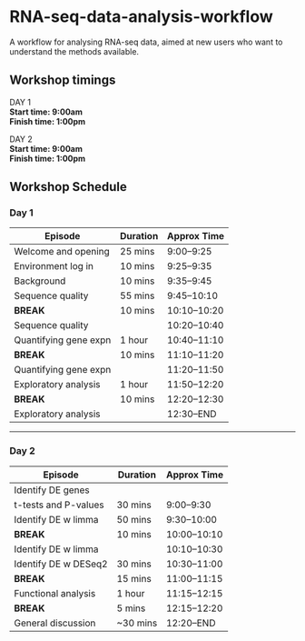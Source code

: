 # RNA-seq-data-analysis-workflow

A workflow for analysing RNA-seq data, aimed at new users who want to understand the methods available.

 ## Workshop timings

DAY 1  
**Start time: 9:00am**  
**Finish time: 1:00pm**  

DAY 2  
**Start time: 9:00am**  
**Finish time: 1:00pm**  

## Workshop Schedule

### Day 1
| Episode                | Duration   | Approx Time  |
|------------------------|------------|--------------|
| Welcome and opening    | 25 mins    | 9:00–9:25    |
| Environment log in     | 10 mins    | 9:25–9:35    |
| Background             | 10 mins    | 9:35–9:45    |
| Sequence quality       | 55 mins    | 9:45–10:10   |
| **BREAK**              | 10 mins    | 10:10–10:20  |
| Sequence quality       |            | 10:20–10:40  |
| Quantifying gene expn  | 1 hour     | 10:40–11:10  |
| **BREAK**              | 10 mins    | 11:10–11:20  |
| Quantifying gene expn  |            | 11:20–11:50  |
| Exploratory analysis   | 1 hour     | 11:50–12:20  |
| **BREAK**              | 10 mins    | 12:20–12:30  |
| Exploratory analysis   |            | 12:30–END    |

---

### Day 2
| Episode                  | Duration   | Approx Time  |
|---------------------------|------------|--------------|
| Identify DE genes         |            |              |
| t-tests and P-values      | 30 mins    | 9:00–9:30    |
| Identify DE w limma       | 50 mins    | 9:30–10:00   |
| **BREAK**                 | 10 mins    | 10:00–10:10  |
| Identify DE w limma       |            | 10:10–10:30  |
| Identify DE w DESeq2      | 30 mins    | 10:30–11:00  |
| **BREAK**                 | 15 mins    | 11:00–11:15  |
| Functional analysis       | 1 hour     | 11:15–12:15  |
| **BREAK**                 | 5 mins     | 12:15–12:20  |
| General discussion        | ~30 mins   | 12:20–END    |
